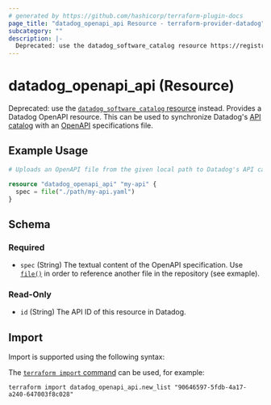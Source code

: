 ```yaml
---
# generated by https://github.com/hashicorp/terraform-plugin-docs
page_title: "datadog_openapi_api Resource - terraform-provider-datadog"
subcategory: ""
description: |-
  Deprecated: use the datadog_software_catalog resource https://registry.terraform.io/providers/DataDog/datadog/latest/docs/resources/software_catalog instead. Provides a Datadog OpenAPI resource. This can be used to synchronize Datadog's API catalog https://docs.datadoghq.com/api_catalog/ with an OpenAPI https://www.openapis.org/ specifications file.
---
```


# datadog_openapi_api (Resource)

Deprecated: use the [`datadog_software_catalog` resource](https://registry.terraform.io/providers/DataDog/datadog/latest/docs/resources/software_catalog) instead. Provides a Datadog OpenAPI resource. This can be used to synchronize Datadog's [API catalog](https://docs.datadoghq.com/api_catalog/) with an [OpenAPI](https://www.openapis.org/) specifications file.

## Example Usage

```terraform
# Uploads an OpenAPI file from the given local path to Datadog's API catalog

resource "datadog_openapi_api" "my-api" {
  spec = file("./path/my-api.yaml")
}
```

<!-- schema generated by tfplugindocs -->
## Schema

### Required

- `spec` (String) The textual content of the OpenAPI specification. Use [`file()`](https://developer.hashicorp.com/terraform/language/functions/file) in order to reference another file in the repository (see exmaple).

### Read-Only

- `id` (String) The API ID of this resource in Datadog.

## Import

Import is supported using the following syntax:

The [`terraform import` command](https://developer.hashicorp.com/terraform/cli/commands/import) can be used, for example:

```shell
terraform import datadog_openapi_api.new_list "90646597-5fdb-4a17-a240-647003f8c028"
```
